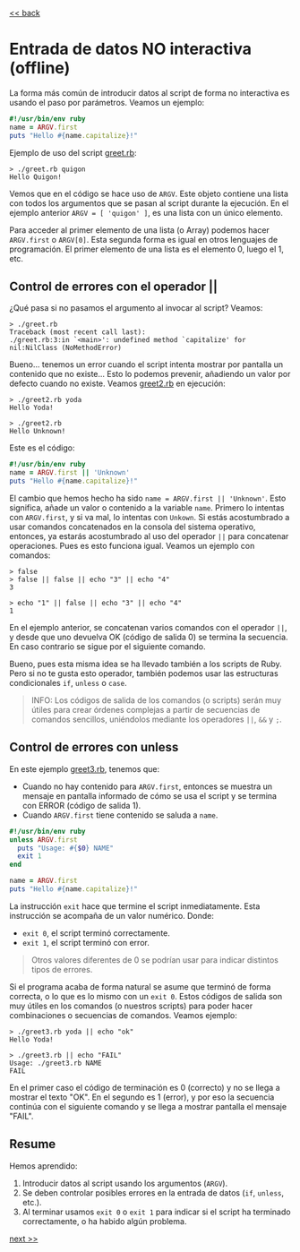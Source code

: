 [<< back](README.md)

# Entrada de datos NO interactiva (offline)

La forma más común de introducir datos al script de forma no interactiva es usando el paso por parámetros. Veamos un ejemplo:

```ruby
#!/usr/bin/env ruby
name = ARGV.first
puts "Hello #{name.capitalize}!"
```

Ejemplo de uso del script [greet.rb](example/greet.rb):
```
> ./greet.rb quigon
Hello Quigon!
```

Vemos que en el código se hace uso de `ARGV`. Este objeto contiene una lista con todos los argumentos que se pasan al script durante la ejecución. En el ejemplo anterior `ARGV = [ 'quigon' ]`, es una lista con un único elemento.

Para acceder al primer elemento de una lista (o Array) podemos hacer `ARGV.first` o `ARGV[0]`. Esta segunda forma es igual en otros lenguajes de programación. El primer elemento de una lista es el elemento 0, luego el 1, etc.

## Control de errores con el operador ||

¿Qué pasa si no pasamos el argumento al invocar al script? Veamos:

```
> ./greet.rb
Traceback (most recent call last):
./greet.rb:3:in `<main>': undefined method `capitalize' for nil:NilClass (NoMethodError)
```

Bueno... tenemos un error cuando el script intenta mostrar por pantalla un contenido que no existe... Esto lo podemos prevenir, añadiendo un valor por defecto cuando no existe. Veamos [greet2.rb](example/greet2.rb) en ejecución:

```
> ./greet2.rb yoda
Hello Yoda!

> ./greet2.rb
Hello Unknown!
```

Este es el código:
```ruby
#!/usr/bin/env ruby
name = ARGV.first || 'Unknown'
puts "Hello #{name.capitalize}!"
```

El cambio que hemos hecho ha sido `name = ARGV.first || 'Unknown'`. Esto significa, añade un valor o contenido a la variable `name`. Primero lo intentas con `ARGV.first`, y si va mal, lo intentas con `Unkown`. Si estás acostumbrado a usar comandos concatenados en la consola del sistema operativo, entonces, ya estarás acostumbrado al uso del operador `||` para concatenar operaciones. Pues es esto funciona igual.
Veamos un ejemplo con comandos:

```
> false          
> false || false || echo "3" || echo "4"
3

> echo "1" || false || echo "3" || echo "4"
1
```

En el ejemplo anterior, se concatenan varios comandos con el operador `||`, y desde que uno devuelva OK (código de salida 0) se termina la secuencia. En caso contrario se sigue por el siguiente comando.

Bueno, pues esta misma idea se ha llevado también a los scripts de Ruby. Pero si no te gusta esto operador, también podemos usar las estructuras condicionales `if`, `unless` o `case`.

> INFO: Los códigos de salida de los comandos (o scripts) serán muy útiles para crear órdenes complejas a partir de secuencias de comandos sencillos, uniéndolos mediante los operadores `||`, `&&` y `;`.

## Control de errores con unless

En este ejemplo [greet3.rb](example/greet3.rb), tenemos que:
* Cuando no hay contenido para `ARGV.first`, entonces se muestra un mensaje en pantalla informado de cómo se usa el script y se termina con ERROR (código de salida 1).
* Cuando `ARGV.first` tiene contenido se saluda a `name`.

```ruby
#!/usr/bin/env ruby
unless ARGV.first
  puts "Usage: #{$0} NAME"
  exit 1
end

name = ARGV.first
puts "Hello #{name.capitalize}!"
```

La instrucción `exit` hace que termine el script inmediatamente. Esta instrucción se acompaña de un valor numérico. Donde:
* `exit 0`, el script terminó correctamente.
* `exit 1`, el script terminó con error.

> Otros valores diferentes de 0 se podrían usar para indicar distintos tipos de errores.

Si el programa acaba de forma natural se asume que terminó de forma correcta, o lo que es lo mismo con un `exit 0`. Estos códigos de salida son muy útiles en los comandos (o nuestros scripts) para poder hacer combinaciones o secuencias de comandos. Veamos ejemplo:

```
> ./greet3.rb yoda || echo "ok"
Hello Yoda!

> ./greet3.rb || echo "FAIL"   
Usage: ./greet3.rb NAME
FAIL
```

En el primer caso el código de terminación es 0 (correcto) y no se llega a mostrar el texto "OK". En el segundo es 1 (error), y por eso la secuencia continúa con el siguiente comando y se llega a mostrar pantalla el mensaje "FAIL".

## Resume

Hemos aprendido:
1. Introducir datos al script usando los argumentos (`ARGV`).
2. Se deben controlar posibles errores en la entrada de datos (`if`, `unless`, etc.).
3. Al terminar usamos `exit 0` o `exit 1` para indicar si el script ha terminado correctamente, o ha habido algún problema.

[next >>](entrada-de-numeros.md)

